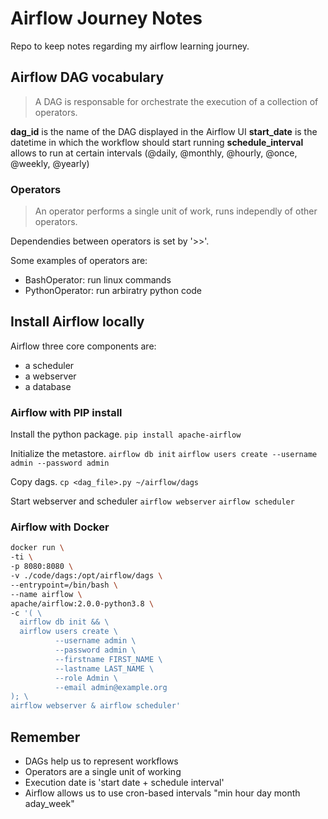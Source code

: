 # Airflow Journey Notes

Repo to keep notes regarding my airflow learning journey.

## Airflow DAG vocabulary
> A DAG is responsable for orchestrate the execution of a collection of operators.

**dag_id** is the name of the DAG displayed in the Airflow UI
**start_date** is the datetime in which the workflow should start running
**schedule_interval** allows to run at certain intervals (@daily, @monthly, @hourly, @once, @weekly, @yearly)

### Operators
> An operator performs a single unit of work, runs independly of other operators.

Dependendies between operators is set by '>>'. 

Some examples of operators are:
- BashOperator: run linux commands
- PythonOperator: run arbiratry python code


## Install Airflow locally
Airflow three core components are:
- a scheduler
- a webserver
- a database

### Airflow with PIP install 
Install the python package.
`pip install apache-airflow`

Initialize the metastore.
`airflow db init`
`airflow users create --username admin --password admin`

Copy dags.
`cp <dag_file>.py ~/airflow/dags`

Start webserver and scheduler
`airflow webserver`
`airflow scheduler`

### Airflow with Docker
```bash
docker run \
-ti \
-p 8080:8080 \
-v ./code/dags:/opt/airflow/dags \
--entrypoint=/bin/bash \
--name airflow \
apache/airflow:2.0.0-python3.8 \
-c '( \
  airflow db init && \
  airflow users create \
          --username admin \
          --password admin \
          --firstname FIRST_NAME \
          --lastname LAST_NAME \
          --role Admin \
          --email admin@example.org
); \
airflow webserver & airflow scheduler'

```

## Remember
- DAGs help us to represent workflows
- Operators are a single unit of working 
- Execution date is 'start date + schedule interval'
- Airflow allows us to use cron-based intervals "min hour day month aday_week"



